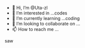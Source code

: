 - 👋 Hi, I’m @Uta-zl
- 👀 I’m interested in ...codes
- 🌱 I’m currently learning ...coding
- 💞️ I’m looking to collaborate on ...
- 📫 How to reach me ...

<!---
Uta-zl/Uta-zl is a ✨ special ✨ repository because its `README.md` (this file) appears on your GitHub profile.
You can click the Preview link to take a look at your changes.
--->
saw
